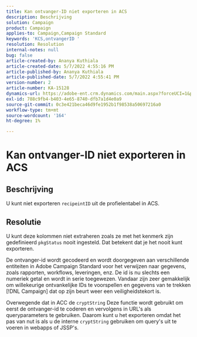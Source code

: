 ```yaml
---
title: Kan ontvanger-ID niet exporteren in ACS
description: Beschrijving
solution: Campaign
product: Campaign
applies-to: Campaign,Campaign Standard
keywords: 'KCS,ontvangerID '
resolution: Resolution
internal-notes: null
bug: false
article-created-by: Ananya Kuthiala
article-created-date: 5/7/2022 4:55:16 PM
article-published-by: Ananya Kuthiala
article-published-date: 5/7/2022 4:55:41 PM
version-number: 2
article-number: KA-15128
dynamics-url: https://adobe-ent.crm.dynamics.com/main.aspx?forceUCI=1&pagetype=entityrecord&etn=knowledgearticle&id=21040874-26ce-ec11-a7b5-0022480a8e40
exl-id: 788c9fb4-b403-4e65-8740-dfb7a1d4e0a9
source-git-commit: 0c3e421beca46d9fe1952b1f98538a50697216a0
workflow-type: tm+mt
source-wordcount: '164'
ht-degree: 1%

---
```


# Kan ontvanger-ID niet exporteren in ACS

## Beschrijving


U kunt niet exporteren `recipeintID` uit de profielentabel in ACS.


## Resolutie


U kunt deze kolommen niet extraheren zoals ze met het kenmerk zijn gedefinieerd `pkgStatus` nooit ingesteld. Dat betekent dat je het nooit kunt exporteren.

De ontvanger-id wordt gecodeerd en wordt doorgegeven aan verschillende entiteiten in Adobe Campaign Standard voor het verwijzen naar gegevens, zoals rapporten, workflows, leveringen, enz. De id is nu slechts een numeriek getal en wordt in serie toegewezen. Vandaar zijn zeer gemakkelijk om willekeurige ontvankelijke IDs te voorspellen en gegevens van te trekken [!DNL Campaign] dat op zijn beurt weer een veiligheidstekort is.

Overwegende dat in ACC de `cryptString` Deze functie wordt gebruikt om eerst de ontvanger-id te coderen en vervolgens in URL&#39;s als queryparameters te gebruiken. Daarom kunt u het exporteren omdat het pas van nut is als u de interne `cryptString` gebruiken om query&#39;s uit te voeren in webapps of JSSP&#39;s.
